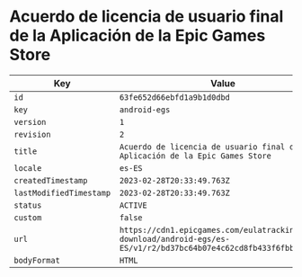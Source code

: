 # Acuerdo de licencia de usuario final de la Aplicación de la Epic Games Store

| Key | Value |
| --- | ----- |
| `id` | `63fe652d66ebfd1a9b1d0dbd` |
| `key` | `android-egs` |
| `version` | `1` |
| `revision` | `2` |
| `title` | `Acuerdo de licencia de usuario final de la Aplicación de la Epic Games Store` |
| `locale` | `es-ES` |
| `createdTimestamp` | `2023-02-28T20:33:49.763Z` |
| `lastModifiedTimestamp` | `2023-02-28T20:33:49.763Z` |
| `status` | `ACTIVE` |
| `custom` | `false` |
| `url` | `https://cdn1.epicgames.com/eulatracking-download/android-egs/es-ES/v1/r2/bd37bc64b07e4c62cd8fb433f6fbb41a.pdf` |
| `bodyFormat` | `HTML` |
